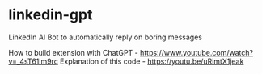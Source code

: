 # linkedin-gpt
LinkedIn AI Bot to automatically reply on boring messages

How to build extension with ChatGPT - https://www.youtube.com/watch?v=_4sT61lm9rc
Explanation of this code - https://youtu.be/uRimtX1jeak
